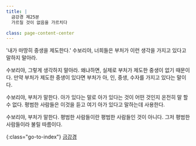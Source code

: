 ```yaml
---
title: |
  금강경 제25분
  가르칠 것이 없음을 가르치다

class: page-content-center
---
```


'내가 마땅히 중생을 제도한다.'
수보리야, 너희들은 부처가 이런 생각을 가지고 있다고 말하지 말아라.

수보리야, 그렇게 생각하지 말아라.
왜냐하면, 실제로 부처가 제도한 중생이 없기 때문이다.
만약 부처가 제도한 중생이 있다면
부처가 아, 인, 중생, 수자를 가지고 있다는 말이다.

수보리야, 부처가 말한다.
아가 있다는 말로 아가 있다는 것이 어떤 것인지 온전히 말 할 수 없다.
평범한 사람들은 이것을 듣고 여기 아가 있다고 말하는데 사용한다.

수보리야, 부처가 말한다.
평범한 사람들이란 평범한 사람들인 것이 아니다.
그저 평범한 사람들이라 불릴 따름이다.

{:class="go-to-index"}
[금강경](index)